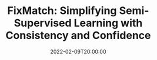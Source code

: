 ---
type: lecture
date: 2022-02-09T20:00:00
title: "FixMatch: Simplifying Semi-Supervised Learning with Consistency and Confidence"
thumbnail: 
presenter: Jiadong Lou
links: 
    - url: /static_files/slides/nerual_hawkes.pdf
      name: slides
    - url: https://youtu.be/dIUeGnjiZQ4
      name: video
---